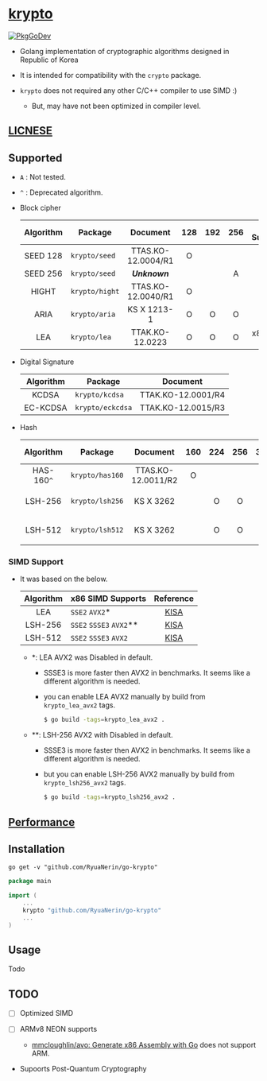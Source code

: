 # [krypto](https://pkg.go.dev/github.com/RyuaNerin/go-krypto)

[![PkgGoDev](https://pkg.go.dev/badge/github.com/RyuaNerin/go-krypto)](https://pkg.go.dev/github.com/RyuaNerin/go-krypto)

- Golang implementation of cryptographic algorithms designed in Republic of Korea

- It is intended for compatibility with the `crypto` package.

- `krypto` does not required any other C/C++ compiler to use SIMD :\)

    - But, may have not been optimized in compiler level.

## [LICNESE](/LICENSE)

## Supported

- `A` : Not tested.
- `^` : Deprecated algorithm.

- Block cipher

    | Algorithm | Package        | Document           | 128 | 192 | 256 | SIMD Supports      |
    |:---------:|----------------|:------------------:|:---:|:---:|:---:|:------------------:|
    | SEED 128  | `krypto/seed`  | TTAS.KO-12.0004/R1 | O   |     |     |                    |
    | SEED 256  | `krypto/seed`  | ***Unknown***      |     |     | A   |                    |
    | HIGHT     | `krypto/hight` | TTAS.KO-12.0040/R1 | O   |     |     |                    |
    | ARIA      | `krypto/aria`  | KS X 1213-1        | O   | O   | O   |                    |
    | LEA       | `krypto/lea`   | TTAK.KO-12.0223    | O   | O   | O   | x86: `SSE2` `AVX2` |

- Digital Signature

    | Algorithm | Package          | Document           |
    |:---------:|------------------|:------------------:|
    | KCDSA     | `krypto/kcdsa`   | TTAK.KO-12.0001/R4 |
    | EC-KCDSA  | `krypto/eckcdsa` | TTAK.KO-12.0015/R3 |

- Hash

    | Algorithm  | Package         | Document           | 160 | 224 | 256 | 384 | 512 | SIMD Supports              |
    |:----------:|-----------------|:------------------:|:---:|:---:|:---:|:---:|:---:|:--------------------------:|
    | HAS-160`^` | `krypto/has160` | TTAS.KO-12.0011/R2 | O   |     |     |     |     |                            |
    | LSH-256    | `krypto/lsh256` | KS X 3262          |     | O   | O   |     |     | x86: `SSE2` `SSSE3` `AVX2` |
    | LSH-512    | `krypto/lsh512` | KS X 3262          |     | O   | O   | O   | O   | x86: `SSE2` `SSSE3` `AVX2` |

### SIMD Support

- It was based on the below.

    | Algorithm | x86 SIMD Supports       | Reference                                                   |
    |:---------:|-------------------------|:-----------------------------------------------------------:|
    | LEA       | `SSE2` `AVX2`*          | [KISA](https://seed.kisa.or.kr/kisa/Board/20/detailView.do) |
    | LSH-256   | `SSE2` `SSSE3` `AVX2`** | [KISA](https://seed.kisa.or.kr/kisa/Board/22/detailView.do) |
    | LSH-512   | `SSE2` `SSSE3` `AVX2`   | [KISA](https://seed.kisa.or.kr/kisa/Board/22/detailView.do) |

    - *: LEA AVX2 was Disabled in default.

        - SSSE3 is more faster then AVX2 in benchmarks. It seems like a different algorithm is needed.

        - you can enable LEA AVX2 manually by build from `krypto_lea_avx2` tags.

            ```bash
            $ go build -tags=krypto_lea_avx2 .
            ```

    - **: LSH-256 AVX2 with Disabled in default.

        - SSSE3 is more faster then AVX2 in benchmarks. It seems like a different algorithm is needed.

        - but you can enable LSH-256 AVX2 manually by build from `krypto_lsh256_avx2` tags.

            ```bash
            $ go build -tags=krypto_lsh256_avx2 .
            ```

## [Performance](/PERFORMANCE.md)

## Installation

```shell
go get -v "github.com/RyuaNerin/go-krypto"
```

```go
package main

import (
    ...
    krypto "github.com/RyuaNerin/go-krypto"
    ...
)
```

## Usage

Todo

## TODO

- [ ] Optimized SIMD

- [ ] ARMv8 NEON supports

    - [mmcloughlin/avo: Generate x86 Assembly with Go](https://github.com/mmcloughlin/avo) does not support ARM.

- Supoorts Post-Quantum Cryptography
